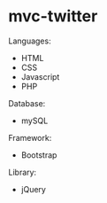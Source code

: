 # mvc-twitter

Languages:
- HTML
- CSS
- Javascript
- PHP

Database:
- mySQL

Framework:
- Bootstrap

Library:
- jQuery

